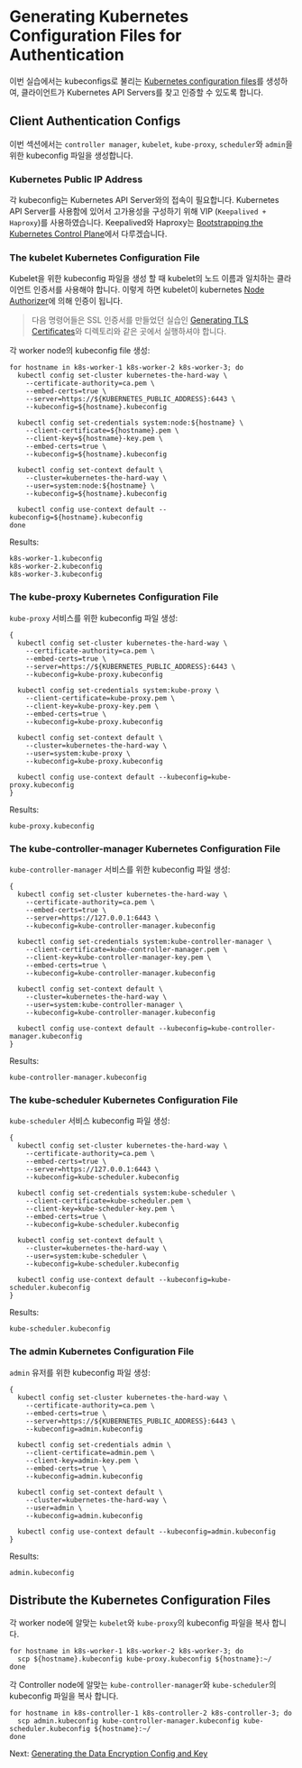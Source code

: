 # Generating Kubernetes Configuration Files for Authentication

이번 실습에서는 kubeconfigs로 불리는 [Kubernetes configuration files](https://kubernetes.io/docs/concepts/configuration/organize-cluster-access-kubeconfig/)를 생성하여, 클라이언트가 Kubernetes API Servers를 찾고 인증할 수 있도록 합니다.

## Client Authentication Configs

이번 섹션에서는 `controller manager`, `kubelet`, `kube-proxy`, `scheduler`와 `admin`을 위한 kubeconfig 파일을 생성합니다.

### Kubernetes Public IP Address

각 kubeconfig는 Kubernetes API Server와의 접속이 필요합니다. Kubernetes API Server를 사용함에 있어서 고가용성을 구성하기 위해 VIP (`Keepalived + Haproxy`)를 사용하였습니다.
Keepalived와 Haproxy는 [Bootstrapping the Kubernetes Control Plane](08-bootstrapping-kubernetes-controllers.md)에서 다루겠습니다.

### The kubelet Kubernetes Configuration File

Kubelet을 위한 kubeconfig 파일을 생성 할 때 kubelet의 노드 이름과 일치하는 클라이언트 인증서를 사용해야 합니다. 이렇게 하면 kubelet이 kubernetes [Node Authorizer](https://kubernetes.io/docs/admin/authorization/node/)에 의해 인증이 됩니다.


> 다음 명령어들은 SSL 인증서를 만들었던 실습인 [Generating TLS Certificates](04-certificate-authority.md)와 디렉토리와 같은 곳에서 실행하셔야 합니다.

각 worker node의 kubeconfig file 생성:

```
for hostname in k8s-worker-1 k8s-worker-2 k8s-worker-3; do
  kubectl config set-cluster kubernetes-the-hard-way \
    --certificate-authority=ca.pem \
    --embed-certs=true \
    --server=https://${KUBERNETES_PUBLIC_ADDRESS}:6443 \
    --kubeconfig=${hostname}.kubeconfig

  kubectl config set-credentials system:node:${hostname} \
    --client-certificate=${hostname}.pem \
    --client-key=${hostname}-key.pem \
    --embed-certs=true \
    --kubeconfig=${hostname}.kubeconfig

  kubectl config set-context default \
    --cluster=kubernetes-the-hard-way \
    --user=system:node:${hostname} \
    --kubeconfig=${hostname}.kubeconfig

  kubectl config use-context default --kubeconfig=${hostname}.kubeconfig
done
```

Results:

```
k8s-worker-1.kubeconfig
k8s-worker-2.kubeconfig
k8s-worker-3.kubeconfig
```

### The kube-proxy Kubernetes Configuration File

`kube-proxy` 서비스를 위한 kubeconfig 파일 생성:

```
{
  kubectl config set-cluster kubernetes-the-hard-way \
    --certificate-authority=ca.pem \
    --embed-certs=true \
    --server=https://${KUBERNETES_PUBLIC_ADDRESS}:6443 \
    --kubeconfig=kube-proxy.kubeconfig

  kubectl config set-credentials system:kube-proxy \
    --client-certificate=kube-proxy.pem \
    --client-key=kube-proxy-key.pem \
    --embed-certs=true \
    --kubeconfig=kube-proxy.kubeconfig

  kubectl config set-context default \
    --cluster=kubernetes-the-hard-way \
    --user=system:kube-proxy \
    --kubeconfig=kube-proxy.kubeconfig

  kubectl config use-context default --kubeconfig=kube-proxy.kubeconfig
}
```

Results:

```
kube-proxy.kubeconfig
```

### The kube-controller-manager Kubernetes Configuration File

`kube-controller-manager` 서비스를 위한 kubeconfig 파일 생성:

```
{
  kubectl config set-cluster kubernetes-the-hard-way \
    --certificate-authority=ca.pem \
    --embed-certs=true \
    --server=https://127.0.0.1:6443 \
    --kubeconfig=kube-controller-manager.kubeconfig

  kubectl config set-credentials system:kube-controller-manager \
    --client-certificate=kube-controller-manager.pem \
    --client-key=kube-controller-manager-key.pem \
    --embed-certs=true \
    --kubeconfig=kube-controller-manager.kubeconfig

  kubectl config set-context default \
    --cluster=kubernetes-the-hard-way \
    --user=system:kube-controller-manager \
    --kubeconfig=kube-controller-manager.kubeconfig

  kubectl config use-context default --kubeconfig=kube-controller-manager.kubeconfig
}
```

Results:

```
kube-controller-manager.kubeconfig
```


### The kube-scheduler Kubernetes Configuration File

`kube-scheduler` 서비스 kubeconfig 파일 생성:

```
{
  kubectl config set-cluster kubernetes-the-hard-way \
    --certificate-authority=ca.pem \
    --embed-certs=true \
    --server=https://127.0.0.1:6443 \
    --kubeconfig=kube-scheduler.kubeconfig

  kubectl config set-credentials system:kube-scheduler \
    --client-certificate=kube-scheduler.pem \
    --client-key=kube-scheduler-key.pem \
    --embed-certs=true \
    --kubeconfig=kube-scheduler.kubeconfig

  kubectl config set-context default \
    --cluster=kubernetes-the-hard-way \
    --user=system:kube-scheduler \
    --kubeconfig=kube-scheduler.kubeconfig

  kubectl config use-context default --kubeconfig=kube-scheduler.kubeconfig
}
```

Results:

```
kube-scheduler.kubeconfig
```

### The admin Kubernetes Configuration File

`admin` 유저를 위한 kubeconfig 파일 생성:

```
{
  kubectl config set-cluster kubernetes-the-hard-way \
    --certificate-authority=ca.pem \
    --embed-certs=true \
    --server=https://${KUBERNETES_PUBLIC_ADDRESS}:6443 \
    --kubeconfig=admin.kubeconfig

  kubectl config set-credentials admin \
    --client-certificate=admin.pem \
    --client-key=admin-key.pem \
    --embed-certs=true \
    --kubeconfig=admin.kubeconfig

  kubectl config set-context default \
    --cluster=kubernetes-the-hard-way \
    --user=admin \
    --kubeconfig=admin.kubeconfig

  kubectl config use-context default --kubeconfig=admin.kubeconfig
}
```

Results:

```
admin.kubeconfig
```


## 

## Distribute the Kubernetes Configuration Files

각 worker node에 알맞는 `kubelet`와 `kube-proxy`의 kubeconfig 파일을 복사 합니다.

```
for hostname in k8s-worker-1 k8s-worker-2 k8s-worker-3; do
  scp ${hostname}.kubeconfig kube-proxy.kubeconfig ${hostname}:~/
done
```
각 Controller node에 알맞는 `kube-controller-manager`와 `kube-scheduler`의 kubeconfig 파일을 복사 합니다.

```
for hostname in k8s-controller-1 k8s-controller-2 k8s-controller-3; do
  scp admin.kubeconfig kube-controller-manager.kubeconfig kube-scheduler.kubeconfig ${hostname}:~/
done
```

Next: [Generating the Data Encryption Config and Key](06-data-encryption-keys.md)
